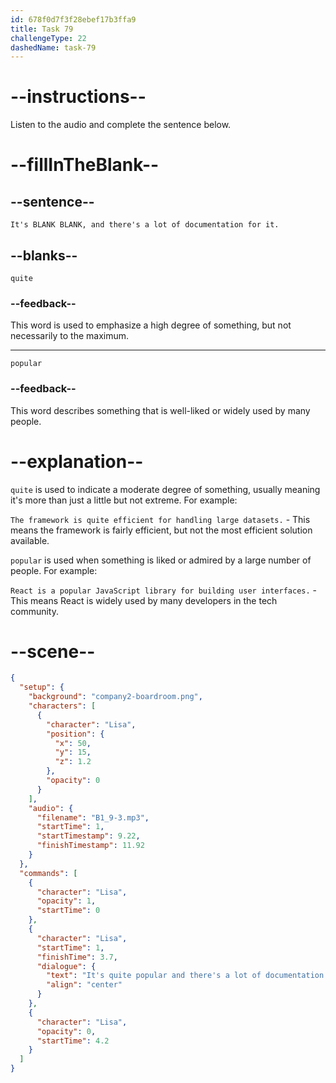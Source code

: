```yaml
---
id: 678f0d7f3f28ebef17b3ffa9
title: Task 79
challengeType: 22
dashedName: task-79
---
```


<!-- (audio) Lisa: It's quite popular, and there's a lot of documentation for it. -->

# --instructions--

Listen to the audio and complete the sentence below.

# --fillInTheBlank--

## --sentence--

`It's BLANK BLANK, and there's a lot of documentation for it.`

## --blanks--

`quite`

### --feedback--

This word is used to emphasize a high degree of something, but not necessarily to the maximum.

---

`popular`

### --feedback--

This word describes something that is well-liked or widely used by many people.

# --explanation--

`quite` is used to indicate a moderate degree of something, usually meaning it's more than just a little but not extreme. For example:

`The framework is quite efficient for handling large datasets.` - This means the framework is fairly efficient, but not the most efficient solution available.

`popular` is used when something is liked or admired by a large number of people. For example:

`React is a popular JavaScript library for building user interfaces.` - This means React is widely used by many developers in the tech community.

# --scene--

```json
{
  "setup": {
    "background": "company2-boardroom.png",
    "characters": [
      {
        "character": "Lisa",
        "position": {
          "x": 50,
          "y": 15,
          "z": 1.2
        },
        "opacity": 0
      }
    ],
    "audio": {
      "filename": "B1_9-3.mp3",
      "startTime": 1,
      "startTimestamp": 9.22,
      "finishTimestamp": 11.92
    }
  },
  "commands": [
    {
      "character": "Lisa",
      "opacity": 1,
      "startTime": 0
    },
    {
      "character": "Lisa",
      "startTime": 1,
      "finishTime": 3.7,
      "dialogue": {
        "text": "It's quite popular and there's a lot of documentation for it.",
        "align": "center"
      }
    },
    {
      "character": "Lisa",
      "opacity": 0,
      "startTime": 4.2
    }
  ]
}
```
